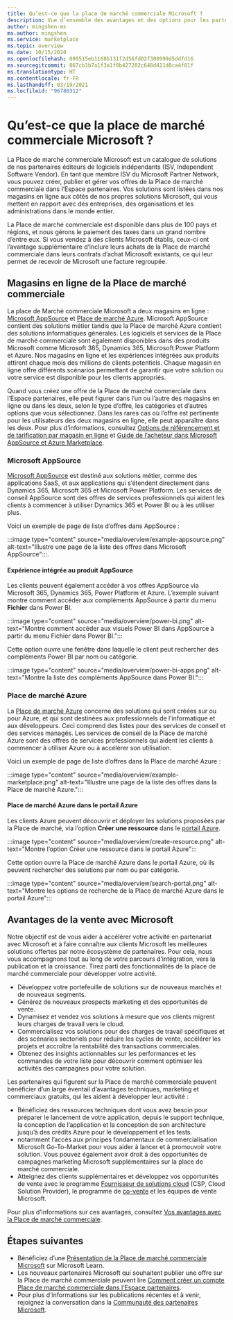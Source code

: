 ```yaml
---
title: Qu’est-ce que la place de marché commerciale Microsoft ?
description: Vue d’ensemble des avantages et des options pour les partenaires Microsoft qui listent des solutions sur la Place de marché commerciale Microsoft.
author: mingshen-ms
ms.author: mingshen
ms.service: marketplace
ms.topic: overview
ms.date: 10/15/2020
ms.openlocfilehash: 099515eb1160b131f2d56fd02f300999d5ddfd16
ms.sourcegitcommit: 867cb1b7a1f3a1f0b427282c648d411d0ca4f81f
ms.translationtype: HT
ms.contentlocale: fr-FR
ms.lasthandoff: 03/19/2021
ms.locfileid: "96780312"
---
```

# <a name="what-is-the-microsoft-commercial-marketplace"></a>Qu’est-ce que la place de marché commerciale Microsoft ?

La Place de marché commerciale Microsoft est un catalogue de solutions de nos partenaires éditeurs de logiciels indépendants (ISV, Independent Software Vendor). En tant que membre ISV du Microsoft Partner Network, vous pouvez créer, publier et gérer vos offres de la Place de marché commerciale dans l’Espace partenaires. Vos solutions sont listées dans nos magasins en ligne aux côtés de nos propres solutions Microsoft, qui vous mettent en rapport avec des entreprises, des organisations et les administrations dans le monde entier.

La Place de marché commerciale est disponible dans plus de 100 pays et régions, et nous gérons le paiement des taxes dans un grand nombre d’entre eux. Si vous vendez à des clients Microsoft établis, ceux-ci ont l’avantage supplémentaire d’inclure leurs achats de la Place de marché commerciale dans leurs contrats d’achat Microsoft existants, ce qui leur permet de recevoir de Microsoft une facture regroupée.

## <a name="commercial-marketplace-online-stores"></a>Magasins en ligne de la Place de marché commerciale

La place de Marché commerciale Microsoft a deux magasins en ligne : [Microsoft AppSource](https://appsource.microsoft.com/) et [Place de marché Azure](https://azuremarketplace.microsoft.com/). Microsoft AppSource contient des solutions métier tandis que la Place de marché Azure contient des solutions informatiques générales. Les logiciels et services de la Place de marché commerciale sont également disponibles dans des produits Microsoft comme Microsoft 365, Dynamics 365, Microsoft Power Platform et Azure. Nos magasins en ligne et les expériences intégrées aux produits attirent chaque mois des millions de clients potentiels. Chaque magasin en ligne offre différents scénarios permettant de garantir que votre solution ou votre service est disponible pour les clients appropriés.

Quand vous créez une offre de la Place de marché commerciale dans l’Espace partenaires, elle peut figurer dans l’un ou l’autre des magasins en ligne ou dans les deux, selon le type d’offre, les catégories et d’autres options que vous sélectionnez. Dans les rares cas où l’offre est pertinente pour les utilisateurs des deux magasins en ligne, elle peut apparaître dans les deux. Pour plus d’informations, consultez [Options de référencement et de tarification par magasin en ligne](determine-your-listing-type.md#listing-and-pricing-options-by-online-store) et [Guide de l’acheteur dans Microsoft AppSource et Azure Marketplace](https://aka.ms/MarketplaceBuyerGuide).

### <a name="microsoft-appsource"></a>Microsoft AppSource

[Microsoft AppSource](https://appsource.microsoft.com/) est destiné aux solutions métier, comme des applications SaaS, et aux applications qui s’étendent directement dans Dynamics 365, Microsoft 365 et Microsoft Power Platform. Les services de conseil AppSource sont des offres de services professionnels qui aident les clients à commencer à utiliser Dynamics 365 et Power BI ou à les utiliser plus.

Voici un exemple de page de liste d’offres dans AppSource :

:::image type="content" source="media/overview/example-appsource.png" alt-text="Illustre une page de la liste des offres dans Microsoft AppSource":::.

####  <a name="appsource-in-product-experience"></a>Expérience intégrée au produit AppSource

Les clients peuvent également accéder à vos offres AppSource via Microsoft 365, Dynamics 365, Power Platform et Azure. L’exemple suivant montre comment accéder aux compléments AppSource à partir du menu **Fichier** dans Power BI.

:::image type="content" source="media/overview/power-bi.png" alt-text="Montre comment accéder aux visuels Power BI dans AppSource à partir du menu Fichier dans Power BI."::: 

Cette option ouvre une fenêtre dans laquelle le client peut rechercher des compléments Power BI par nom ou catégorie. 

:::image type="content" source="media/overview/power-bi-apps.png" alt-text="Montre la liste des compléments AppSource dans Power BI."::: 

### <a name="azure-marketplace"></a>Place de marché Azure

La [Place de marché Azure](https://azuremarketplace.microsoft.com/) concerne des solutions qui sont créées sur ou pour Azure, et qui sont destinées aux professionnels de l’informatique et aux développeurs. Ceci comprend des listes pour des services de conseil et des services managés. Les services de conseil de la Place de marché Azure sont des offres de services professionnels qui aident les clients à commencer à utiliser Azure ou à accélérer son utilisation.

Voici un exemple de page de liste d’offres dans la Place de marché Azure :

:::image type="content" source="media/overview/example-marketplace.png" alt-text="Illustre une page de la liste des offres dans la Place de marché Azure."::: 

#### <a name="azure-marketplace-in-the-azure-portal"></a>Place de marché Azure dans le portail Azure

Les clients Azure peuvent découvrir et déployer les solutions proposées par la Place de marché, via l’option **Créer une ressource** dans le [portail Azure](https://portal.azure.com/).

:::image type="content" source="media/overview/create-resource.png" alt-text="Montre l’option Créer une ressource dans le portail Azure"::: 

Cette option ouvre la Place de marché Azure dans le portail Azure, où ils peuvent rechercher des solutions par nom ou par catégorie.

:::image type="content" source="media/overview/search-portal.png" alt-text="Montre les options de recherche de la Place de marché Azure dans le portail Azure"::: 

## <a name="benefits-of-selling-with-microsoft"></a>Avantages de la vente avec Microsoft

Notre objectif est de vous aider à accélérer votre activité en partenariat avec Microsoft et à faire connaître aux clients Microsoft les meilleures solutions offertes par notre écosystème de partenaires. Pour cela, nous vous accompagnons tout au long de votre parcours d’intégration, vers la publication et la croissance. Tirez parti des fonctionnalités de la place de marché commerciale pour développer votre activité.

- Développez votre portefeuille de solutions sur de nouveaux marchés et de nouveaux segments.
- Générez de nouveaux prospects marketing et des opportunités de vente.
- Dynamisez et vendez vos solutions à mesure que vos clients migrent leurs charges de travail vers le cloud. 
- Commercialisez vos solutions pour des charges de travail spécifiques et des scénarios sectoriels pour réduire les cycles de vente, accélérer les projets et accroître la rentabilité des transactions commerciales.
- Obtenez des insights actionnables sur les performances et les commandes de votre liste pour découvrir comment optimiser les activités des campagnes pour votre solution.

Les partenaires qui figurent sur la Place de marché commerciale peuvent bénéficier d’un large éventail d’avantages techniques, marketing et commerciaux gratuits, qui les aident à développer leur activité :

- Bénéficiez des ressources techniques dont vous avez besoin pour préparer le lancement de votre application, depuis le support technique, la conception de l’application et la conception de son architecture jusqu’à des crédits Azure pour le développement et les tests.
- notamment l’accès aux principes fondamentaux de commercialisation Microsoft Go-To-Market pour vous aider à lancer et à promouvoir votre solution. Vous pouvez également avoir droit à des opportunités de campagnes marketing Microsoft supplémentaires sur la place de marché commerciale.
- Atteignez des clients supplémentaires et développez vos opportunités de vente avec le programme [Fournisseur de solutions cloud](https://partner.microsoft.com/cloud-solution-provider) (CSP, Cloud Solution Provider), le programme de [co-vente](marketplace-co-sell.md) et les équipes de vente Microsoft.

Pour plus d’informations sur ces avantages, consultez [Vos avantages avec la Place de marché commerciale](gtm-your-marketplace-benefits.md).

## <a name="next-steps"></a>Étapes suivantes

- Bénéficiez d’une [Présentation de la Place de marché commerciale Microsoft](/learn/modules/intro-commercial-marketplace/) sur Microsoft Learn.
- Les nouveaux partenaires Microsoft qui souhaitent publier une offre sur la Place de marché commerciale peuvent lire [Comment créer un compte Place de marché commerciale dans l’Espace partenaires](partner-center-portal/create-account.md).
- Pour plus d’informations sur les publications récentes et à venir, rejoignez la conversation dans la [Communauté des partenaires Microsoft](https://www.microsoftpartnercommunity.com/).
